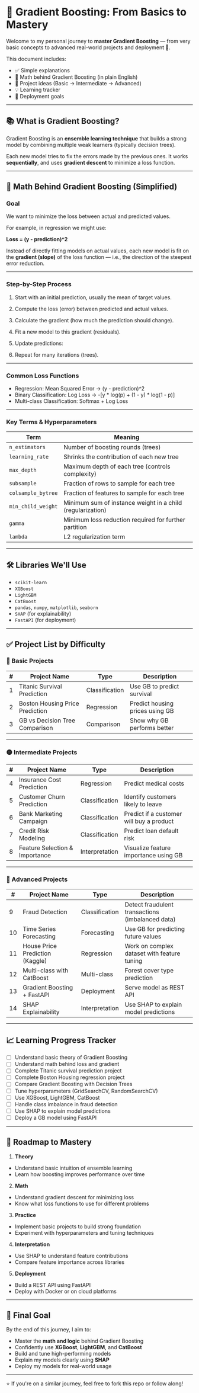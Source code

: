 # 🎯 Gradient Boosting: From Basics to Mastery

Welcome to my personal journey to **master Gradient Boosting** — from very basic concepts to advanced real-world projects and deployment 🚀.

This document includes:
- ✅ Simple explanations
- 🧠 Math behind Gradient Boosting (in plain English)
- 📁 Project ideas (Basic → Intermediate → Advanced)
- 💡 Learning tracker
- 🚀 Deployment goals

---

## 📚 What is Gradient Boosting?

Gradient Boosting is an **ensemble learning technique** that builds a strong model by combining multiple weak learners (typically decision trees).

Each new model tries to fix the errors made by the previous ones. It works **sequentially**, and uses **gradient descent** to minimize a loss function.

---

## 🧠 Math Behind Gradient Boosting (Simplified)

### Goal

We want to minimize the loss between actual and predicted values.

For example, in regression we might use:

**Loss = (y - prediction)^2**

Instead of directly fitting models on actual values, each new model is fit on the **gradient (slope)** of the loss function — i.e., the direction of the steepest error reduction.

---

### Step-by-Step Process

1. Start with an initial prediction, usually the mean of target values.
2. Compute the loss (error) between predicted and actual values.
3. Calculate the gradient (how much the prediction should change).
4. Fit a new model to this gradient (residuals).
5. Update predictions:


6. Repeat for many iterations (trees).

---

### Common Loss Functions

- Regression: Mean Squared Error → (y - prediction)^2
- Binary Classification: Log Loss → -[y * log(p) + (1 - y) * log(1 - p)]
- Multi-class Classification: Softmax + Log Loss

---

### Key Terms & Hyperparameters

| Term                | Meaning                                                                 |
|---------------------|-------------------------------------------------------------------------|
| `n_estimators`      | Number of boosting rounds (trees)                                       |
| `learning_rate`     | Shrinks the contribution of each new tree                               |
| `max_depth`         | Maximum depth of each tree (controls complexity)                        |
| `subsample`         | Fraction of rows to sample for each tree                                |
| `colsample_bytree`  | Fraction of features to sample for each tree                            |
| `min_child_weight`  | Minimum sum of instance weight in a child (regularization)              |
| `gamma`             | Minimum loss reduction required for further partition                   |
| `lambda`            | L2 regularization term                                                  |

---

## 🛠️ Libraries We'll Use

- `scikit-learn`
- `XGBoost`
- `LightGBM`
- `CatBoost`
- `pandas`, `numpy`, `matplotlib`, `seaborn`
- `SHAP` (for explainability)
- `FastAPI` (for deployment)

---

## ✅ Project List by Difficulty

### 🔹 Basic Projects

| # | Project Name                      | Type           | Description                          |
|---|----------------------------------|----------------|--------------------------------------|
| 1 | Titanic Survival Prediction      | Classification | Use GB to predict survival           |
| 2 | Boston Housing Price Prediction  | Regression     | Predict housing prices using GB      |
| 3 | GB vs Decision Tree Comparison   | Comparison     | Show why GB performs better          |

---

### 🟡 Intermediate Projects

| # | Project Name                     | Type           | Description                                |
|---|----------------------------------|----------------|--------------------------------------------|
| 4 | Insurance Cost Prediction        | Regression     | Predict medical costs                      |
| 5 | Customer Churn Prediction        | Classification | Identify customers likely to leave         |
| 6 | Bank Marketing Campaign          | Classification | Predict if a customer will buy a product   |
| 7 | Credit Risk Modeling             | Classification | Predict loan default risk                  |
| 8 | Feature Selection & Importance   | Interpretation | Visualize feature importance using GB      |

---

### 🔴 Advanced Projects

| # | Project Name                   | Type             | Description                                      |
|---|--------------------------------|------------------|--------------------------------------------------|
| 9 | Fraud Detection                | Classification   | Detect fraudulent transactions (imbalanced data)|
| 10| Time Series Forecasting        | Forecasting      | Use GB for predicting future values              |
| 11| House Price Prediction (Kaggle)| Regression       | Work on complex dataset with feature tuning      |
| 12| Multi-class with CatBoost      | Multi-class      | Forest cover type prediction                     |
| 13| Gradient Boosting + FastAPI    | Deployment       | Serve model as REST API                          |
| 14| SHAP Explainability            | Interpretation   | Use SHAP to explain model predictions            |

---

## 📈 Learning Progress Tracker

- [ ] Understand basic theory of Gradient Boosting
- [ ] Understand math behind loss and gradient
- [ ] Complete Titanic survival prediction project
- [ ] Complete Boston Housing regression project
- [ ] Compare Gradient Boosting with Decision Trees
- [ ] Tune hyperparameters (GridSearchCV, RandomSearchCV)
- [ ] Use XGBoost, LightGBM, CatBoost
- [ ] Handle class imbalance in fraud detection
- [ ] Use SHAP to explain model predictions
- [ ] Deploy a GB model using FastAPI

---

## 📌 Roadmap to Mastery

1. **Theory**
- Understand basic intuition of ensemble learning
- Learn how boosting improves performance over time

2. **Math**
- Understand gradient descent for minimizing loss
- Know what loss functions to use for different problems

3. **Practice**
- Implement basic projects to build strong foundation
- Experiment with hyperparameters and tuning techniques

4. **Interpretation**
- Use SHAP to understand feature contributions
- Compare feature importance across libraries

5. **Deployment**
- Build a REST API using FastAPI
- Deploy with Docker or on cloud platforms

---

## 🏁 Final Goal

By the end of this journey, I aim to:

- Master the **math and logic** behind Gradient Boosting
- Confidently use **XGBoost**, **LightGBM**, and **CatBoost**
- Build and tune high-performing models
- Explain my models clearly using **SHAP**
- Deploy my models for real-world usage

---

⭐ If you're on a similar journey, feel free to fork this repo or follow along!
